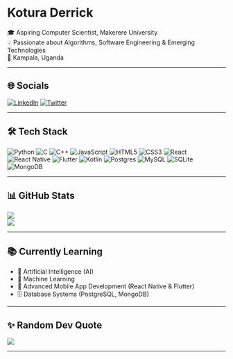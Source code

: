 # Kotura Derrick

🎓 Aspiring Computer Scientist, Makerere University  
💡 Passionate about Algorithms, Software Engineering & Emerging Technologies  
📍 Kampala, Uganda  

---

## 🌐 Socials
[![LinkedIn](https://img.shields.io/badge/LinkedIn-%230077B5.svg?logo=linkedin&logoColor=white)](https://linkedin.com/in/YOUR_LINKEDIN) 
[![Twitter](https://img.shields.io/badge/Twitter-%231DA1F2.svg?logo=Twitter&logoColor=white)](https://twitter.com/YOUR_TWITTER)  

---

## 🛠 Tech Stack  
![Python](https://img.shields.io/badge/python-%233776AB.svg?style=for-the-badge&logo=python&logoColor=white) 
![C](https://img.shields.io/badge/c-%2300599C.svg?style=for-the-badge&logo=c&logoColor=white) 
![C++](https://img.shields.io/badge/c++-%2300599C.svg?style=for-the-badge&logo=cplusplus&logoColor=white) 
![JavaScript](https://img.shields.io/badge/javascript-%23323330.svg?style=for-the-badge&logo=javascript&logoColor=%23F7DF1E) 
![HTML5](https://img.shields.io/badge/html5-%23E34F26.svg?style=for-the-badge&logo=html5&logoColor=white) 
![CSS3](https://img.shields.io/badge/css3-%231572B6.svg?style=for-the-badge&logo=css3&logoColor=white) 
![React](https://img.shields.io/badge/react-%2320232a.svg?style=for-the-badge&logo=react&logoColor=%2361DAFB) 
![React Native](https://img.shields.io/badge/react_native-%2320232a.svg?style=for-the-badge&logo=react&logoColor=%2361DAFB) 
![Flutter](https://img.shields.io/badge/flutter-%2302569B.svg?style=for-the-badge&logo=flutter&logoColor=white) 
![Kotlin](https://img.shields.io/badge/kotlin-%230095D5.svg?style=for-the-badge&logo=kotlin&logoColor=white) 
![Postgres](https://img.shields.io/badge/postgres-%23336791.svg?style=for-the-badge&logo=postgresql&logoColor=white) 
![MySQL](https://img.shields.io/badge/mysql-%2300f.svg?style=for-the-badge&logo=mysql&logoColor=white) 
![SQLite](https://img.shields.io/badge/sqlite-%2307405e.svg?style=for-the-badge&logo=sqlite&logoColor=white) 
![MongoDB](https://img.shields.io/badge/mongodb-%234ea94b.svg?style=for-the-badge&logo=mongodb&logoColor=white) 

---

## 📊 GitHub Stats
![](https://github-readme-stats.vercel.app/api?username=koturaderrick&theme=dark&hide_border=false&include_all_commits=false&count_private=false)  
![](https://github-readme-stats.vercel.app/api/top-langs/?username=koturaderrick&theme=dark&hide_border=false&layout=compact)  

---

## 📚 Currently Learning
- 🤖 Artificial Intelligence (AI)  
- 🧠 Machine Learning  
- 📱 Advanced Mobile App Development (React Native & Flutter)  
- 🗄️ Database Systems (PostgreSQL, MongoDB)  

---

## ✨ Random Dev Quote
![](https://quotes-github-readme.vercel.app/api?type=horizontal&theme=dark)  

---
